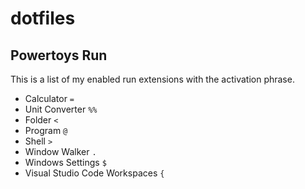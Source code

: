 # dotfiles

## Powertoys Run
This is a list of my enabled run extensions with the activation phrase.

- Calculator `=`
- Unit Converter `%%`
- Folder `<`
- Program `@`
- Shell `>`
- Window Walker `.`
- Windows Settings `$`
- Visual Studio Code Workspaces `{`
